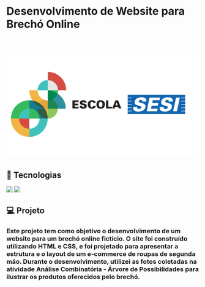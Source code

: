 <p aling="center">
    <h1>Desenvolvimento de Website para Brechó Online</h1>
</p>

<br/>

<p aling="center">
    <img src="/img-readme/escolasesi.png" alt="#">
</p>

## 🚀 Tecnologias

<p align="left"> 
 <img src="https://img.shields.io/badge/HTML5-E34F26?style=for-the-badge&logo=html5&logoColor=white"/>
 <img src="https://img.shields.io/badge/CSS3-1572B6?style=for-the-badge&logo=css3&logoColor=white"/>

## 💻 Projeto

<p align="left"> 
    <h3>Este projeto tem como objetivo o desenvolvimento de um website para um brechó online fictício. O site foi construído utilizando HTML e CSS, e foi projetado para apresentar a estrutura e o layout de um e-commerce de roupas de segunda mão. Durante o desenvolvimento, utilizei as fotos coletadas na atividade Análise Combinatória - Árvore de Possibilidades para ilustrar os produtos oferecidos pelo brechó.</h3>
</p>

 
